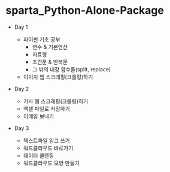 # sparta_Python-Alone-Package

- Day 1
    - 파이썬 기초 공부
        - 변수 & 기본연산
        - 자료형
        - 조건문 & 반복문
        - 그 밖의 내장 함수들(split, replace)
    - 이미지 웹 스크래핑(크롤링)하기

- Day 2
    - 가사 웹 스크래핑(크롤링)하기
    - 엑셀 파일로 저장하기
    - 이메일 보내기

- Day 3
    - 텍스트파일 읽고 쓰기
    - 워드클라우드 바로가기
    - 데이터 클렌징
    - 워드클라우드 모양 만들기
